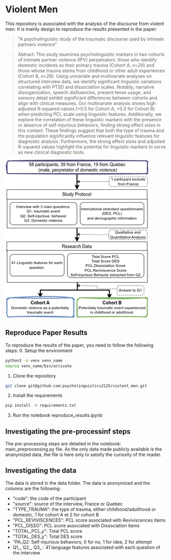# Violent Men
This repository is associated with the analysis of the discourse from violent men. It is mainly design to reproduce the results presented in the paper: 
> "A psycholinguistic study of the traumatic discourse used by intimate partners violence"

>Abtract: This study examines psycholinguistic markers in two cohorts of intimate partner violence (IPV) perpetrators: those who identify domestic incidents as their primary trauma (Cohort A, n=29) and those whose trauma stems from childhood or other adult experiences (Cohort B, n=28). Using univariate and multivariate analyses on structured interview data, we identify significant linguistic variations correlating with PTSD and dissociation scales. Notably, narrative disorganization, speech disfluencies, present tense usage, and sensory detail exhibit significant differences between cohorts and align with clinical measures. Our multivariate analysis shows high adjusted R-squared values (>0.5 for Cohort A, >0.3 for Cohort B) when predicting PCL scale using linguistic features. Additionally, we explore the correlation of these linguistic markers with the presence or absence of self-injurious behaviors, finding strong effect sizes in this context. These findings suggest that both the type of trauma and the population significantly influence relevant linguistic features for diagnostic analysis. Furthermore, the strong effect sizes and adjusted R-squared values highlight the potential for linguistic markers to serve as new clinical diagnostic tools.

![Figure 1. Flowchart of Study Protocol and Data Analysis](data/flowchart.png)


## Reproduce Paper Results
To reproduce the results of the paper, you need to follow the following steps:
0. Setup the environment
```bash
python3 -m venv venv_name
source venv_name/bin/activate
```

1. Clone the repository
```bash
git clone git@github.com:psycholinguistics2125/violent_men.git
```

2. Install the requirements
```python
pip install -r requirements.txt
```

3. Run the notebook reproduce_results.ipynb


## Investigating the pre-processinf steps

The pre-processing steps are detailed in the notebook: main_preprocessing.py file. As the only data made publicly available is the ananymized data, the file is here only to satisfy the curiosity of the reader.

## Investigating the data

The data is stored in the data folder. The data is anonymized and the columns are the following:
- "code": the code of the participant
- "source": source of the interview, France or Quebec
- "TYPE_TRAUMA": the type of trauma, either childhood/adulthood or domestic, 1 for cohort A et 2 for cohort B
- "PCL_REVIVISCENCES": PCL score associated with Reviviscences items
- "PCL_DISSO": PCL score associated with Dissociation items
- "TOTAL_PCL_y": Total PCL score
- "TOTAL_DES_y": Total DES score
- "PA_Q2: Self-injurious behaviors,  0 for no, 1 for idea, 2 for attempt
- Q1_, Q2_, Q3_ : 41 language features associated with each question of the interview






